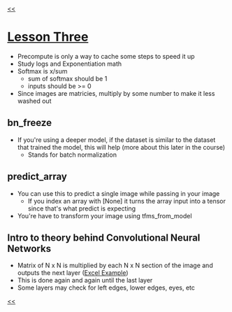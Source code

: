 [<<](/README.md)
# [Lesson Three](https://youtu.be/9C06ZPF8Uuc)

- Precompute is only a way to cache some steps to speed it up
- Study logs and Exponentiation math
- Softmax is x/sum
  - sum of softmax should be 1
  - inputs should be >= 0
- Since images are matricies, multiply by some number to make it less washed out

## bn_freeze
- If you're using a deeper model, if the dataset is similar to the dataset that trained the model, this will help (more about this later in the course)
  - Stands for batch normalization

## predict_array
- You can use this to predict a single image while passing in your image
  - If you index an array with [None] it turns the array input into a tensor since  that's what predict is expecting
- You're have to transform your image using tfms_from_model

## Intro to theory behind Convolutional Neural Networks
- Matrix of N x N is multiplied by each N x N section of the image and outputs the next layer ([Excel Example](https://docs.google.com/spreadsheets/d/1rXJ_tmMAePh07nBdMBc18kfaANP02vL0E9ii-kSRsnA/edit#gid=1707540045))
- This is done again and again until the last layer
- Some layers may check for left edges, lower edges, eyes, etc

[<<](/README.md)
